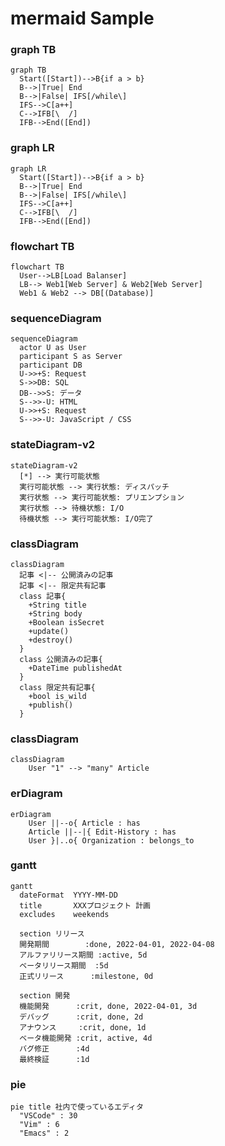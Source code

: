 # mermaid Sample
### graph TB
```mermaid
graph TB
  Start([Start])-->B{if a > b}
  B-->|True| End
  B-->|False| IFS[/while\]
  IFS-->C[a++]
  C-->IFB[\  /]
  IFB-->End([End])
```

### graph LR
```mermaid
graph LR
  Start([Start])-->B{if a > b}
  B-->|True| End
  B-->|False| IFS[/while\]
  IFS-->C[a++]
  C-->IFB[\  /]
  IFB-->End([End])
```
### flowchart TB
```mermaid
flowchart TB
  User-->LB[Load Balanser]
  LB--> Web1[Web Server] & Web2[Web Server]
  Web1 & Web2 --> DB[(Database)]
```

### sequenceDiagram
```mermaid
sequenceDiagram
  actor U as User
  participant S as Server
  participant DB
  U->>+S: Request
  S->>DB: SQL
  DB-->>S: データ
  S-->>-U: HTML
  U->>+S: Request
  S-->>-U: JavaScript / CSS
```

### stateDiagram-v2
```mermaid
stateDiagram-v2
  [*] --> 実行可能状態
  実行可能状態 --> 実行状態: ディスパッチ
  実行状態 --> 実行可能状態: プリエンプション
  実行状態 --> 待機状態: I/O
  待機状態 --> 実行可能状態: I/O完了
```

### classDiagram
```mermaid
classDiagram
  記事 <|-- 公開済みの記事
  記事 <|-- 限定共有記事
  class 記事{
    +String title
    +String body
    +Boolean isSecret
    +update()
    +destroy()
  }
  class 公開済みの記事{
    +DateTime publishedAt
  }
  class 限定共有記事{
    +bool is_wild
    +publish()
  }
```

### classDiagram
```mermaid
classDiagram
    User "1" --> "many" Article
```

### erDiagram
```mermaid
erDiagram
    User ||--o{ Article : has
    Article ||--|{ Edit-History : has
    User }|..o{ Organization : belongs_to
```

### gantt
```mermaid
gantt
  dateFormat  YYYY-MM-DD
  title       XXXプロジェクト 計画
  excludes    weekends

  section リリース
  開発期間        :done, 2022-04-01, 2022-04-08
  アルファリリース期間 :active, 5d
  ベータリリース期間  :5d
  正式リリース      :milestone, 0d

  section 開発
  機能開発      :crit, done, 2022-04-01, 3d
  デバッグ      :crit, done, 2d
  アナウンス     :crit, done, 1d
  ベータ機能開発 :crit, active, 4d
  バグ修正      :4d
  最終検証      :1d

```

### pie
```mermaid
pie title 社内で使っているエディタ
  "VSCode" : 30
  "Vim" : 6
  "Emacs" : 2
```
